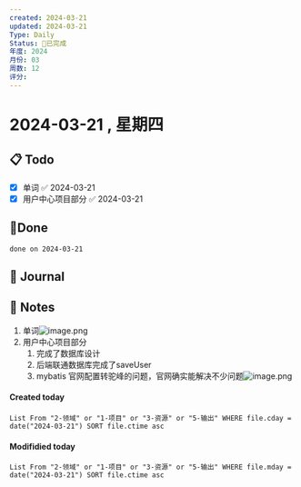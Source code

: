 ```yaml
---
created: 2024-03-21
updated: 2024-03-21
Type: Daily
Status: 🎃已完成
年度: 2024
月份: 03
周数: 12
评分:
---
```

# 2024-03-21 , 星期四

## 📋 Todo
- [x] 单词 ✅ 2024-03-21
- [x] 用户中心项目部分 ✅ 2024-03-21
## 🍰Done
```tasks
done on 2024-03-21
```

## 📆 Journal


## 📑 Notes
1. 单词![image.png](https://obsidian-pic-1317906728.cos.ap-nanjing.myqcloud.com/obsidian/20240321231715.png)
2. 用户中心项目部分
	1. 完成了数据库设计
	2. 后端联通数据库完成了saveUser
	3. mybatis 官网配置转驼峰的问题，官网确实能解决不少问题![image.png](https://obsidian-pic-1317906728.cos.ap-nanjing.myqcloud.com/obsidian/20240321232653.png)



#### Created today

```dataview
List From "2-领域" or "1-项目" or "3-资源" or "5-输出" WHERE file.cday = date("2024-03-21") SORT file.ctime asc
```


#### Modifidied today

```dataview
List From "2-领域" or "1-项目" or "3-资源" or "5-输出" WHERE file.mday = date("2024-03-21") SORT file.ctime asc
```
